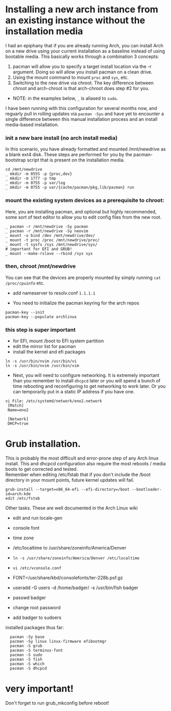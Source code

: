 # Installing a new arch instance from an existing instance without the installation media
I had an epiphany that if you are already running Arch, you can install Arch on a new drive using your current installation as a baseline instead of using bootable media.  This basically works through a combination 3 concepts: 
1.  pacman will allow you to specify a target install location via the -r argument.  Doing so will allow you install pacman on a clean drive.
2.  Using the mount command to mount `proc` and `sys`, etc.
3.  Switching to the new drive via chroot.  The key difference between chroot and arch-chroot is that arch-chroot does step #2 for you.

* NOTE: in the examples below, `_` is aliased to `sudo`.

I have been running with this configuration for several months now, and reguarly pull in rolling updates via `pacman -Syu` and have yet to encounter a single difference between this manual installation process and an install media-based installation.

### init a new bare install (no arch install media)
In this scenario, you have already formatted and mounted /mnt/newdrive as a blank ext4 disk.  These steps are performed for you by the pacman-bootstrap script that is present on the installation media.
```
cd /mnt/newdrive
_ mkdir -m 0555 -p {proc,dev}
_ mkdir -m 1777 -p tmp
_ mkdir -m 0755 -p var/log
_ mkdir -m 0755 -p var/{cache/pacman/pkg,lib/pacman} run
```

### mount the existing system devices as a prerequisite to chroot:
Here, you are installing pacman, and optional but highly recommended, some sort of text editor to allow you to edit config files from the new root.
```
_ pacman -r /mnt/newdrive -Sy pacman
_ pacman -r /mnt/newdrive -Sy neovim
_ mount -o bind /dev /mnt/newdrive/dev/
_ mount -t proc /proc /mnt/newdrive/proc/
_ mount -t sysfs /sys /mnt/newdrive/sys/
# important for EFI and GRUB!
_ mount --make-rslave --rbind /sys sys
```

### then, chroot /mnt/newdrive
You can see that the devices are properly mounted by simply running `cat /proc/cpuinfo` etc.  

* add nameserver to resolv.conf
`1.1.1.1`

* You need to initialize the pacman keyring for the arch repos
```
pacman-key --init
pacman-key --populate archlinux
```

### this step is super important
* for EFI, mount /boot to EFI system partition
* edit the mirror list for pacman
* install the kernel and efi packages 
```pacman -Sy linux linux-firmware efibootmgr
ln -s /usr/bin/nvim /usr/bin/vi
ln -s /usr/bin/nvim /usr/bin/vim
```
* Next, you will need to configure networking.  It is extremely important than you remember to install `dhcpcd` later or you will spend a bunch of time rebooting and reconfiguring to get networking to work later.  Or you can temporarily put in a static IP address if you have one.
```
vi File: /etc/systemd/network/eno2.network
 [Match]
 Name=eno2
 
 [Network]
 DHCP=true
```
# Grub installation.  
This is probably the most difficult and error-prone step of any Arch linux install.  This and dhcpcd configuration also require the most reboots / media boots to get corrected and tested.  
Remember when editing /etc/fstab that if you don't include the /boot directory in your mount points, future kernel updates will fail.
```
grub-install --target=x86_64-efi --efi-directory=/boot --bootloader-id=arch-kde
edit /etc/fstab
```
Other tasks.  These are well documented in the Arch Linux wiki
* edit and run locale-gen
* console font
* time zone
* /etc/localtime to /usr/share/zoneinfo/America/Denver
* `ln -s /usr/share/zoneinfo/America/Denver /etc/localtime`
* `vi /etc/vconsole.conf`
* FONT=/usr/share/kbd/consolefonts/ter-228b.psf.gz
* useradd -G users -d /home/badger/ -s /usr/bin/fish badger
* passwd badger

* change root password
* add badger to sudoers

installed packages thus far:
```
  pacman -Sy base
  pacman -Sy linux linux-firmware efibootmgr
  pacman -S grub
  pacman -S terminus-font
  pacman -S sudo
  pacman -S fish
  pacman -S which
  pacman -S dhcpcd 
```

# very important!
Don't forget to run grub_mkconfig before reboot!
